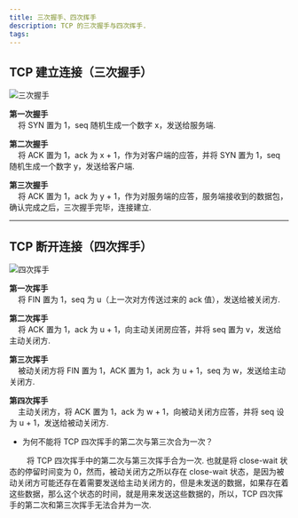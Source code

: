 ```yaml
---
title: 三次握手、四次挥手
description: TCP 的三次握手与四次挥手.
tags: 
---
```


## TCP 建立连接（三次握手）

![三次握手](https://s1.ax1x.com/2020/10/25/Be3IMj.png)

**第一次握手**<br>
&nbsp;&nbsp;&nbsp;&nbsp;将 SYN 置为 1，seq 随机生成一个数字 x，发送给服务端.

**第二次握手**<br>
&nbsp;&nbsp;&nbsp;&nbsp;将 ACK 置为 1，ack 为 x + 1，作为对客户端的应答，并将 SYN 置为 1，seq 随机生成一个数字 y，发送给客户端.

**第三次握手**<br>
&nbsp;&nbsp;&nbsp;&nbsp;将 ACK 置为 1，ack 为 y + 1，作为对服务端的应答，服务端接收到的数据包，确认完成之后，三次握手完毕，连接建立.

***

## TCP 断开连接（四次挥手）

![四次挥手](https://s1.ax1x.com/2020/10/25/Be8Pdx.png)

**第一次挥手**<br>
&nbsp;&nbsp;&nbsp;&nbsp;将 FIN 置为 1，seq 为 u（上一次对方传送过来的 ack 值），发送给被关闭方.

**第二次挥手**<br>
&nbsp;&nbsp;&nbsp;&nbsp;将 ACK 置为 1，ack 为 u + 1，向主动关闭房应答，并将 seq 置为 v，发送给主动关闭方.


**第三次挥手**<br>
&nbsp;&nbsp;&nbsp;&nbsp;被动关闭方将 FIN 置为 1，ACK 置为 1，ack 为 u + 1，seq 为 w，发送给主动关闭方.


**第四次挥手**<br>
&nbsp;&nbsp;&nbsp;&nbsp;主动关闭方，将 ACK 置为 1，ack 为 w + 1，向被动关闭方应答，并将 seq 设为 u + 1，发送给被动关闭方.

* 为何不能将 TCP 四次挥手的第二次与第三次合为一次？

&nbsp;&nbsp;&nbsp;&nbsp;&nbsp;&nbsp;&nbsp;&nbsp;将 TCP 四次挥手中的第二次与第三次挥手合为一次. 也就是将 close-wait 状态的停留时间变为 0，然而，被动关闭方之所以存在 close-wait 状态，是因为被动关闭方可能还存在着需要发送给主动关闭方的，但是未发送的数据，如果存在着这些数据，那么这个状态的时间，就是用来发送这些数据的，所以，TCP 四次挥手的第二次和第三次挥手无法合并为一次.




